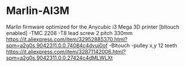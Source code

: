 # Marlin-AI3M
Marlin firmware optimized for the Anycubic i3 Mega 3D printer [bltouch enabled]
-TMC 2208
-T8 lead screw 2 pitch 330mm https://it.aliexpress.com/item/32952885370.html?spm=a2g0s.9042311.0.0.74084c4dyuj0of
-Bltouch
-pulley x,y 12 teeth  https://it.aliexpress.com/item/32871142006.html?spm=a2g0s.9042311.0.0.27424c4dMLWLXt
